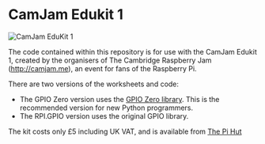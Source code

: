 # CamJam Edukit 1

![CamJam EduKit 1](https://cdn.shopify.com/s/files/1/0176/3274/products/camjam-edukit-camjam-100459-28813050216643_700x.jpg?v=1646620026)

The code contained within this repository is for use with the CamJam Edukit 1, created by the organisers of The Cambridge Raspberry Jam (http://camjam.me), an event for fans of the Raspberry Pi.

There are two versions of the worksheets and code:
* The GPIO Zero version uses the [GPIO Zero library](https://www.raspberrypi.org/blog/gpio-zero-a-friendly-python-api-for-physical-computing/).  This is the recommended version for new Python programmers.
* The RPI.GPIO version uses the original GPIO library.

The kit costs only £5 including UK VAT, and is available from [The Pi Hut](http://thepihut.com/collections/camjam-edukit)
